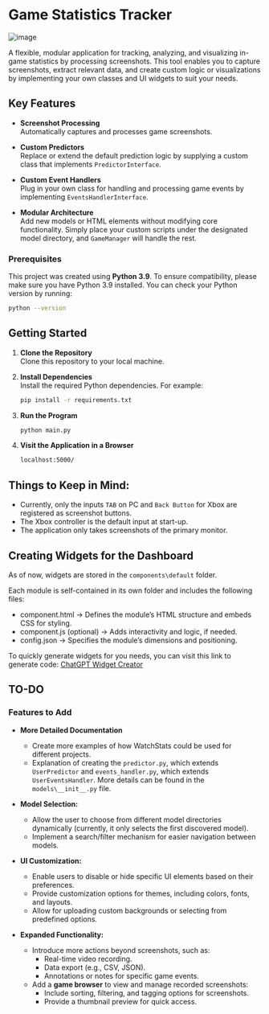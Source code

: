# Game Statistics Tracker

![image](https://github.com/user-attachments/assets/d0e21214-604e-4669-bfba-ba04cbb27321)

A flexible, modular application for tracking, analyzing, and visualizing in-game statistics by processing screenshots. This tool enables you to capture screenshots, extract relevant data, and create custom logic or visualizations by implementing your own classes and UI widgets to suit your needs.

## Key Features

- **Screenshot Processing**  
  Automatically captures and processes game screenshots.

- **Custom Predictors**  
  Replace or extend the default prediction logic by supplying a custom class that implements `PredictorInterface`.

- **Custom Event Handlers**  
  Plug in your own class for handling and processing game events by implementing `EventsHandlerInterface`.

- **Modular Architecture**  
  Add new models or HTML elements without modifying core functionality. Simply place your custom scripts under the designated model directory, and `GameManager` will handle the rest.

### Prerequisites

This project was created using **Python 3.9**. To ensure compatibility, please make sure you have Python 3.9 installed. You can check your Python version by running:

```bash
python --version
```

## Getting Started

1. **Clone the Repository**  
   Clone this repository to your local machine.

2. **Install Dependencies**  
   Install the required Python dependencies. For example:
   ```bash
   pip install -r requirements.txt

3. **Run the Program**
   ```bash
   python main.py

4. **Visit the Application in a Browser**
   ```bash
   localhost:5000/
   
## Things to Keep in Mind:
- Currently, only the inputs `TAB` on PC and `Back Button` for Xbox are registered as screenshot buttons. 
- The Xbox controller is the default input at start-up.
- The application only takes screenshots of the primary monitor.

## Creating Widgets for the Dashboard
As of now, widgets are stored in the `components\default` folder.

Each module is self-contained in its own folder and includes the following files:
- component.html → Defines the module’s HTML structure and embeds CSS for styling.
- component.js (optional) → Adds interactivity and logic, if needed.
- config.json → Specifies the module’s dimensions and positioning.

To quickly generate widgets for you needs, you can visit this link to generate code: [ChatGPT Widget Creator](https://chatgpt.com/g/g-67db442681d481918f64fbf0c01ae62b-statswatch-module-creator)

## TO-DO

### **Features to Add**
- **More Detailed Documentation**
  - Create more examples of how WatchStats could be used for different projects.
  - Explanation of creating the `predictor.py`, which extends `UserPredictor` and `events_handler.py`, which extends `UserEventsHandler`. More details can be found in the `models\__init__.py` file.
  
- **Model Selection:**
  - Allow the user to choose from different model directories dynamically (currently, it only selects the first discovered model).
  - Implement a search/filter mechanism for easier navigation between models.

- **UI Customization:**
  - Enable users to disable or hide specific UI elements based on their preferences.
  - Provide customization options for themes, including colors, fonts, and layouts.
  - Allow for uploading custom backgrounds or selecting from predefined options.

- **Expanded Functionality:**
  - Introduce more actions beyond screenshots, such as:
    - Real-time video recording.
    - Data export (e.g., CSV, JSON).
    - Annotations or notes for specific game events.
  - Add a **game browser** to view and manage recorded screenshots:
    - Include sorting, filtering, and tagging options for screenshots.
    - Provide a thumbnail preview for quick access.

